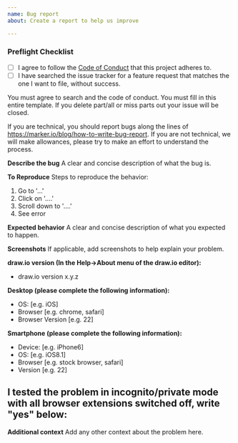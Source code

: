 ```yaml
---
name: Bug report
about: Create a report to help us improve

---
```


### Preflight Checklist
<!-- Please ensure you've completed the following steps by replacing [ ] with [x]-->

* [ ] I agree to follow the [Code of Conduct](https://github.com/jgraph/drawio/blob/dev/CODE_OF_CONDUCT.md) that this project adheres to.
* [ ] I have searched the issue tracker for a feature request that matches the one I want to file, without success.

You must agree to search and the code of conduct. You must fill in this entire template. If you delete part/all or miss parts out your issue will be closed.

If you are technical, you should report bugs along the lines of https://marker.io/blog/how-to-write-bug-report. If you are not technical, we will make allowances, please try to make an effort to understand the process.

**Describe the bug**
A clear and concise description of what the bug is.

**To Reproduce**
Steps to reproduce the behavior:
1. Go to '...'
2. Click on '....'
3. Scroll down to '....'
4. See error

**Expected behavior**
A clear and concise description of what you expected to happen.

**Screenshots**
If applicable, add screenshots to help explain your problem.

**draw.io version (In the Help->About menu of the draw.io editor):**

- draw.io version x.y.z

**Desktop (please complete the following information):**
 - OS: [e.g. iOS]
 - Browser [e.g. chrome, safari]
 - Browser Version [e.g. 22]

**Smartphone (please complete the following information):**
 - Device: [e.g. iPhone6]
 - OS: [e.g. iOS8.1]
 - Browser [e.g. stock browser, safari]
 - Version [e.g. 22]

**I tested the problem in incognito/private mode with all browser extensions switched off, write "yes" below:**
-

**Additional context**
Add any other context about the problem here.
